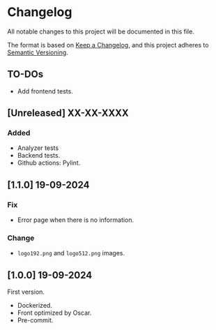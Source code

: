 # Changelog

All notable changes to this project will be documented in this file.

The format is based on [Keep a Changelog](https://keepachangelog.com/en/1.0.0/),
and this project adheres to [Semantic Versioning](https://semver.org/spec/v2.0.0.html).

## TO-DOs

- Add frontend tests.

## [Unreleased] XX-XX-XXXX

### Added

- Analyzer tests
- Backend tests.
- Github actions: Pylint.

## [1.1.0] 19-09-2024

### Fix

- Error page when there is no information.

### Change

- `logo192.png` and `logo512.png` images.

## [1.0.0] 19-09-2024

First version.

- Dockerized.
- Front optimized by Oscar.
- Pre-commit.
